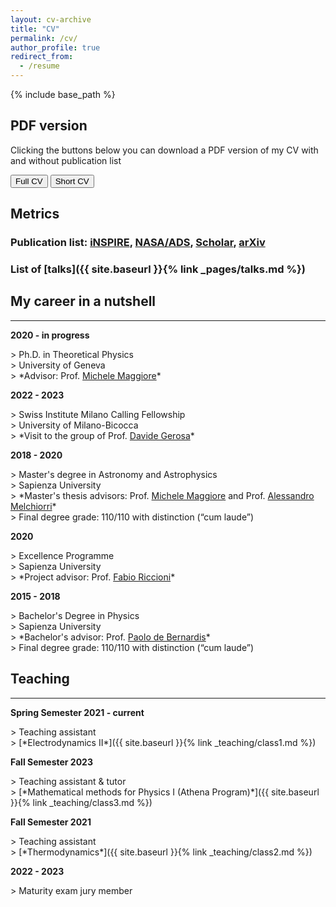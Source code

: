 ```yaml
---
layout: cv-archive
title: "CV"
permalink: /cv/
author_profile: true
redirect_from:
  - /resume
---
```


{% include base_path %}

## PDF version

Clicking the buttons below you can download a PDF version of my CV with and without publication list 

<a href="../assets/cv_pdf/cv_full.pdf" download="Iacovelli_CV_full.pdf"><button class="btn btn--custom">Full CV</button></a> <a href="../assets/cv_pdf/cv_short.pdf" download="Iacovelli_CV_short.pdf"><button class="btn btn--custom">Short CV</button></a>


## Metrics

### **Publication list:** <a href="https://inspirehep.net/authors/1844718" target="_blank" rel="noopener"><i class="ai ai-inspire ai-fw"></i> iNSPIRE</a>, <a href="https://ui.adsabs.harvard.edu/search/q=%20author%3A%22Iacovelli%2C%20Francesco%22&sort=date%20desc%2C%20bibcode%20desc&p_=0" target="_blank" rel="noopener"><i class="ai ai-ads-square ai-fw"></i> NASA/ADS</a>, <a href="https://scholar.google.com/citations?hl=it&user=aTpQvZAAAAAJ" target="_blank" rel="noopener"><i class="ai ai-google-scholar-square ai-fw"></i> Scholar</a>, <a href="https://arxiv.org/a/iacovelli_f_1.html" target="_blank" rel="noopener"><i class="ai ai-arxiv ai-fw"></i> arXiv</a>

### **List of** [**talks**]({{ site.baseurl }}{% link _pages/talks.md %})

## My career in a nutshell
---
<p class="career"><b>2020 - in progress</b></p>
> Ph.D. in Theoretical Physics<br>
> University of Geneva<br>
> *Advisor: Prof. <a href="https://fiteoweb.unige.ch/~maggiore/" target="_blank" rel="noopener">Michele Maggiore</a>*<br>

<p class="career"><b>2022 - 2023</b></p>
> Swiss Institute Milano Calling Fellowship<br>
> University of Milano-Bicocca<br>
> *Visit to the group of Prof. <a href="https://davidegerosa.com" target="_blank" rel="noopener">Davide Gerosa</a>*<br>

<p class="career"><b>2018 - 2020</b></p>
> Master's degree in Astronomy and Astrophysics<br>
> Sapienza University<br>
> *Master's thesis advisors: Prof. <a href="https://fiteoweb.unige.ch/~maggiore/" target="_blank" rel="noopener">Michele Maggiore</a> and Prof. <a href="https://research.uniroma1.it/researcher/418311ce942c3e1041e6d8cfa6664a6e7a76c53827741f5c00d08d22" target="_blank" rel="noopener">Alessandro Melchiorri</a>*<br>
> Final degree grade: 110/110 with distinction (“cum laude”)<br>

<p class="career"><b>2020</b></p>
> Excellence Programme<br>
> Sapienza University<br>
> *Project advisor: Prof. <a href="https://www.roma1.infn.it/~riccionf/" target="_blank" rel="noopener">Fabio Riccioni</a>*<br>

<p class="career"><b>2015 - 2018</b></p>
> Bachelor's Degree in Physics<br>
> Sapienza University<br>
> *Bachelor's advisor: Prof. <a href="https://oberon.roma1.infn.it/pdb/" target="_blank" rel="noopener">Paolo de Bernardis</a>*<br>
> Final degree grade: 110/110 with distinction (“cum laude”)<br>


## Teaching
---

<p class="career"><b>Spring Semester 2021 - current</b></p>
> Teaching assistant<br>
> [*Electrodynamics II*]({{ site.baseurl }}{% link _teaching/class1.md %})

<p class="career"><b>Fall Semester 2023</b></p>
> Teaching assistant & tutor<br>
> [*Mathematical methods for Physics I (Athena Program)*]({{ site.baseurl }}{% link _teaching/class3.md %})

<p class="career"><b>Fall Semester 2021</b></p>
> Teaching assistant<br>
> [*Thermodynamics*]({{ site.baseurl }}{% link _teaching/class2.md %})

<p class="career"><b>2022 - 2023</b></p>
> Maturity exam jury member<br>
